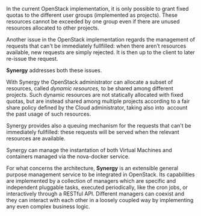 

In the current OpenStack implementation, it is only possible to grant fixed quotas to the different user groups (implemented as projects). These resources cannot be exceeded by one group even if there are unused resources allocated to other projects. 

Another issue in the OpenStack implementation regards the management of requests that can't be immediately fullfilled: when there aren’t resources available, new requests are simply rejected. It is then up to the client to later re-issue the request. 

**Synergy** addresses both these issues.

With Synergy the OpenStack administrator can allocate a subset of resources, called *dynamic resources,* to be shared among different projects. Such dynamic resources are not statically allocated with fixed quotas, but are instead shared among multiple projects according to a fair share policy defined by the Cloud administrator, taking also into  account the past usage of such resources.

Synergy provides also a queuing mechanism for the requests that can't be immediately fullfilled: these requests will be served when the relevant resources are available.

Synergy can manage the instantation of both Virtual Machines and containers managed via the nova-docker service.

For what concerns the architecture, **Synergy** is an extensible general purpose management service to be integrated in OpenStack. Its capabilities are implemented by a collection of managers which are specific and independent pluggable tasks, executed periodically, like the cron jobs, or interactively through a RESTful API. Different managers can coexist and they can interact with each other in a loosely coupled way by implementing any even complex business logic.




